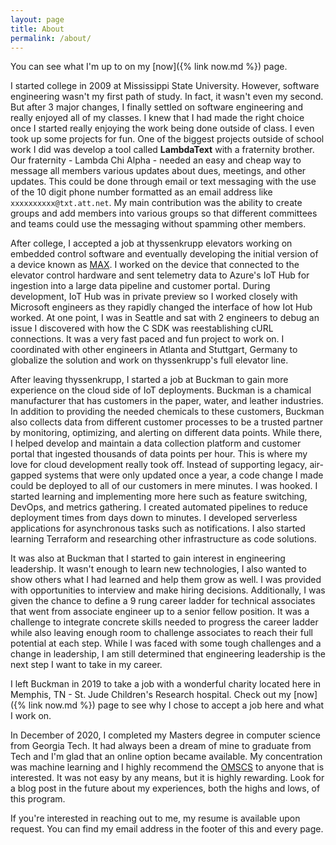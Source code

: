 ```yaml
---
layout: page
title: About
permalink: /about/
---
```


You can see what I'm up to on my [now]({% link now.md %}) page.

I started college in 2009 at Mississippi State University. However, software engineering wasn't 
my first path of study. In fact, it wasn't even my second. But after 3 major changes, I finally 
settled on software engineering and really enjoyed all of my classes. I knew that I had made the 
right choice once I started really enjoying the work being done outside of class. I even took up 
some projects for fun. One of the biggest projects outside of school work I did was develop a tool 
called **LambdaText** with a fraternity brother. Our fraternity - Lambda Chi Alpha - needed an easy 
and cheap way to message all members various updates about dues, meetings, and other updates. This 
could be done through email or text messaging with the use of the 10 digit phone number formatted as 
an email address like `xxxxxxxxxx@txt.att.net`. My main contribution was the ability to create groups 
and add members into various groups so that different committees and teams could use the messaging 
without spamming other members.

After college, I accepted a job at thyssenkrupp elevators working on embedded control software and 
eventually developing the initial version of a device known as [MAX](max-link). I worked on the device 
that connected to the elevator control hardware and sent telemetry data to Azure's IoT Hub for 
ingestion into a large data pipeline and customer portal. During development, IoT Hub was in private 
preview so I worked closely with Microsoft engineers as they rapidly changed the interface of how 
Iot Hub worked. At one point, I was in Seattle and sat with 2 engineers to debug an issue I discovered 
with how the C SDK was reestablishing cURL connections. It was a very fast paced and fun project to 
work on. I coordinated with other engineers in Atlanta and Stuttgart, Germany to globalize the solution 
and work on thyssenkrupp's full elevator line.

After leaving thyssenkrupp, I started a job at Buckman to gain more experience on the cloud side of IoT 
deployments. Buckman is a chamical manufacturer that has customers in the paper, water, and leather 
industries. In addition to providing the needed chemicals to these customers, Buckman also collects 
data from different customer processes to be a trusted partner by monitoring, optimizing, and alerting 
on different data points. While there, I helped develop and maintain a data collection platform and customer portal that ingested thousands of data points per hour. This is where my love for cloud 
development really took off. Instead of supporting legacy, air-gapped systems that were only updated once a year, a code change I made could be deployed to all of our customers in mere minutes. I was 
hooked. I started learning and implementing more here such as feature switching, DevOps, and metrics 
gathering. I created automated pipelines to reduce deployment times from days down to minutes. I 
developed serverless applications for asynchronous tasks such as notifications. I also started learning 
Terraform and researching other infrastructure as code solutions.

It was also at Buckman that I started to gain interest in engineering leadership. It wasn't enough to 
learn new technologies, I also wanted to show others what I had learned and help them grow as well. I 
was provided with opportunities to interview and make hiring decisions. Additionally, I was given the 
chance to define a 9 rung career ladder for technical associates that went from associate engineer up 
to a senior fellow position. It was a challenge to integrate concrete skills needed to progress the 
career ladder while also leaving enough room to challenge associates to reach their full potential at 
each step. While I was faced with some tough challenges and a change in leadership, I am still 
determined that engineering leadership is the next step I want to take in my career.

I left Buckman in 2019 to take a job with a wonderful charity located here in Memphis, TN - St. Jude 
Children's Research hospital. Check out my [now]({% link now.md %}) page to see why I chose to 
accept a job here and what I work on.

In December of 2020, I completed my Masters degree in computer science from Georgia Tech. It had always 
been a dream of mine to graduate from Tech and I'm glad that an online option became available. My 
concentration was machine learning and I highly recommend the [OMSCS](omscs-link) to anyone that is 
interested. It was not easy by any means, but it is highly rewarding. Look for a blog post in the 
future about my experiences, both the highs and lows, of this program.

If you're interested in reaching out to me, my resume is available upon request. You can find my email 
address in the footer of this and every page.

[omscs-link]: https://omscs.gatech.edu
[max-link]: https://max.tkelevator.com/global-en/
